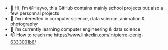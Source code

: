 - 👋 Hi, I’m @Hayvo, this GitHub contains mainly school projects but also a few personnal projects
- 👀 I’m interested in computer science, data science, animation & photography
- 🌱 I’m currently learning computer engineering & data science
- 📫 How to reach me https://www.linkedin.com/in/pierre-denig-6333001b6/

<!---
Hayvo/Hayvo is a ✨ special ✨ repository because its `README.md` (this file) appears on your GitHub profile.
You can click the Preview link to take a look at your changes.
--->
